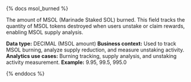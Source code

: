 {% docs msol_burned %}

The amount of MSOL (Marinade Staked SOL) burned. This field tracks the quantity of MSOL tokens destroyed when users unstake or claim rewards, enabling MSOL supply analysis.

**Data type:** DECIMAL (MSOL amount)
**Business context:** Used to track MSOL burning, analyze supply reduction, and measure unstaking activity.
**Analytics use cases:** Burning tracking, supply analysis, and unstaking activity measurement.
**Example:** 9.95, 99.5, 995.0

{% enddocs %} 